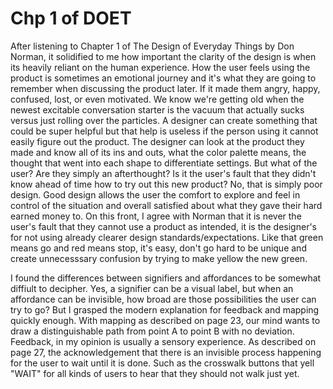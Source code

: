 # Chp 1 of DOET

After listening to Chapter 1 of The Design of Everyday Things by Don Norman, it solidified to me how important the clarity of the design is when its heavily reliant on the human experience. How the user feels using the 
product is sometimes an emotional journey and it's what they are going to remember when discussing the product later. If it made them angry, happy, confused, lost, or even motivated. We know we're getting old when the newest
excitable conversation starter is the vacuum that actually sucks versus just rolling over the particles. A designer can create something that could be super helpful but that help is useless if the person using it cannot 
easily figure out the product. The designer can look at the product they made and know all of its ins and outs, what the color palette means, the thought that went into each shape to differentiate settings. But what of the 
user? Are they simply an afterthought? Is it the user's fault that they didn't know ahead of time how to try out this new product? No, that is simply
poor design. Good design allows the user the comfort to explore and feel in control of the situation and overall satisfied about what they gave their hard earned money to. On this front, I agree with Norman that it is
never the user's fault that they cannot use a product as intended, it is the designer's for not using already clearer design standards/expectations. Like that green means go and red means stop, it's easy, don't go hard 
to be unique and create unnecesssary confusion by trying to make yellow the new green.

I found the differences between signifiers and affordances to be somewhat diffiult to decipher. Yes, a signifier can be a visual label, but when an affordance can be invisible, how broad are those possibilities the user can 
try to go? But I grasped the modern explanation for feedback and mapping quickly enough. With mapping as described on page 23, our mind wants to draw a distinguishable path from point A to point B with no deviation. Feedback,
in my opinion is usually a sensory experience. As described on page 27, the acknowledgement that there is an invisible process happening for the user to wait until it is done. Such as the crosswalk buttons that yell "WAIT" 
for all kinds of users to hear that they should not walk just yet.
